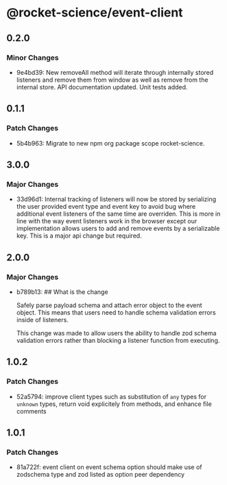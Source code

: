 # @rocket-science/event-client

## 0.2.0

### Minor Changes

- 9e4bd39: New removeAll method will iterate through internally stored listeners and remove them from window as well as remove from the internal store. API documentation updated. Unit tests added.

## 0.1.1

### Patch Changes

- 5b4b963: Migrate to new npm org package scope rocket-science.

## 3.0.0

### Major Changes

- 33d96d1: Internal tracking of listeners will now be stored by serializing the user provided event type and event key to avoid bug where additional event listeners of the same time are overriden. This is more in line with the way event listeners work in the browser except our implementation allows users to add and remove events by a serializable key. This is a major api change but required.

## 2.0.0

### Major Changes

- b789b13: ## What is the change

  Safely parse payload schema and attach error object to the event object. This means that users need to handle schema validation errors inside of listeners.

  This change was made to allow users the ability to handle zod schema validation errors rather than blocking a listener function from executing.

## 1.0.2

### Patch Changes

- 52a5794: improve client types such as substitution of `any` types for `unknown` types, return void explicitely from methods, and enhance file comments

## 1.0.1

### Patch Changes

- 81a722f: event client on event schema option should make use of zodschema type and zod listed as option peer dependency
